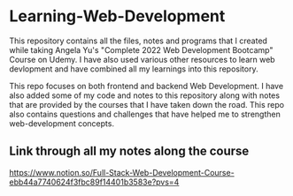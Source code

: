 # Learning-Web-Development
This repository contains all the files, notes and programs that I created while taking Angela Yu's "Complete 2022 Web Development Bootcamp" Course on Udemy. I have also used various other resources to learn web devlopment and have combined all my learnings into this repository.

This repo focuses on both frontend and backend Web Development. I have also added some of my code and notes to this repository along with notes that are provided by the courses that I have taken down the road. This repo also contains questions and challenges that have helped me to strengthen web-development concepts.

## Link through all my notes along the course
https://www.notion.so/Full-Stack-Web-Development-Course-ebb44a7740624f3fbc89f14401b3583e?pvs=4
